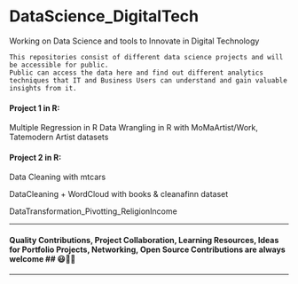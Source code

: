 # DataScience_DigitalTech
Working on Data Science and tools to Innovate in Digital Technology 
```
This repositories consist of different data science projects and will be accessible for public. 
Public can access the data here and find out different analytics techniques that IT and Business Users can understand and gain valuable insights from it.
```

#### Project 1 in R: 
Multiple Regression in R 
Data Wrangling in R with MoMaArtist/Work, Tatemodern Artist datasets 

#### Project 2 in R:
Data Cleaning with mtcars

DataCleaning + WordCloud with books & cleanafinn dataset

DataTransformation_Pivotting_ReligionIncome

---------------------------------------------------------------------------------------------------------------------------------------------------------------------------
#### Quality Contributions, Project Collaboration, Learning Resources, Ideas for Portfolio Projects, Networking, Open Source Contributions are always welcome ## 😃🤗🎫
---------------------------------------------------------------------------------------------------------------------------------------------------------------------------
